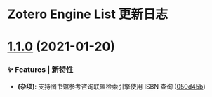 # Zotero Engine List 更新日志

# [1.1.0](https://github.com/arvinxx/zotero-enginelist/compare/v1.0.1...v1.1.0) (2021-01-20)


### ✨ Features | 新特性

* **(杂项)**: 支持图书馆参考咨询联盟检索引擎使用 ISBN 查询 ([050d45b](https://github.com/arvinxx/zotero-enginelist/commit/050d45b))

